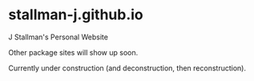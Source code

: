 # stallman-j.github.io

J Stallman's Personal Website

Other package sites will show up soon.

Currently under construction (and deconstruction, then reconstruction).
